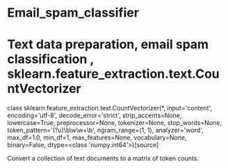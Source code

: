 # Email_spam_classifier
# Text data preparation, email spam classification , sklearn.feature_extraction.text.CountVectorizer



class sklearn.feature_extraction.text.CountVectorizer(*, input='content', encoding='utf-8', decode_error='strict', strip_accents=None, lowercase=True, preprocessor=None, tokenizer=None, stop_words=None, token_pattern='(?u)\b\w\w+\b', ngram_range=(1, 1), analyzer='word', max_df=1.0, min_df=1, max_features=None, vocabulary=None, binary=False, dtype=<class 'numpy.int64'>)[source]


Convert a collection of text documents to a matrix of token counts.
